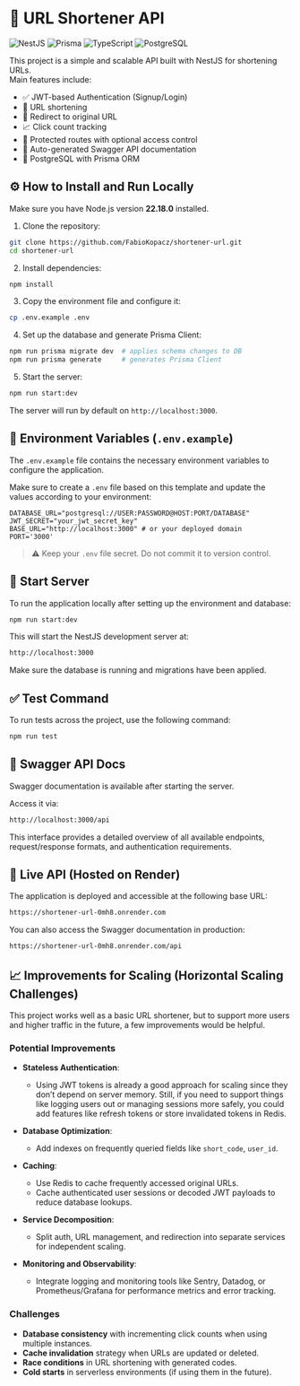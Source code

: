 # 🔗 URL Shortener API

![NestJS](https://img.shields.io/badge/NestJS-E0234E?style=for-the-badge&logo=nestjs&logoColor=white)
![Prisma](https://img.shields.io/badge/Prisma-3982CE?style=for-the-badge&logo=Prisma&logoColor=white)
![TypeScript](https://img.shields.io/badge/TypeScript-3178C6?style=for-the-badge&logo=typescript&logoColor=white)
![PostgreSQL](https://img.shields.io/badge/PostgreSQL-4169E1?style=for-the-badge&logo=postgresql&logoColor=white)

This project is a simple and scalable API built with NestJS for shortening URLs.  
Main features include:

- ✅ JWT-based Authentication (Signup/Login)
- 🔗 URL shortening
- 🔁 Redirect to original URL
- 📈 Click count tracking
- 🔐 Protected routes with optional access control
- 🧾 Auto-generated Swagger API documentation
- 🐘 PostgreSQL with Prisma ORM

## ⚙️ How to Install and Run Locally

Make sure you have Node.js version **22.18.0** installed.

1. Clone the repository:

```bash
git clone https://github.com/FabioKopacz/shortener-url.git
cd shortener-url
```

2. Install dependencies:

```bash
npm install
```

3. Copy the environment file and configure it:

```bash
cp .env.example .env
```

4. Set up the database and generate Prisma Client:

```bash
npm run prisma migrate dev  # applies schema changes to DB
npm run prisma generate     # generates Prisma Client
```

5. Start the server:

```bash
npm run start:dev
```

The server will run by default on `http://localhost:3000`.

## 📁 Environment Variables (`.env.example`)

The `.env.example` file contains the necessary environment variables to configure the application.

Make sure to create a `.env` file based on this template and update the values according to your environment:

```env
DATABASE_URL="postgresql://USER:PASSWORD@HOST:PORT/DATABASE"
JWT_SECRET="your_jwt_secret_key"
BASE_URL="http://localhost:3000" # or your deployed domain
PORT='3000'
```

> ⚠️ Keep your `.env` file secret. Do not commit it to version control.

## 🚀 Start Server

To run the application locally after setting up the environment and database:

```bash
npm run start:dev
```

This will start the NestJS development server at:

```bash
http://localhost:3000
```

Make sure the database is running and migrations have been applied.

## ✅ Test Command

To run tests across the project, use the following command:

```bash
npm run test
```

## 📘 Swagger API Docs

Swagger documentation is available after starting the server.

Access it via:

```bash
http://localhost:3000/api
```

This interface provides a detailed overview of all available endpoints, request/response formats, and authentication requirements.

## 🚀 Live API (Hosted on Render)

The application is deployed and accessible at the following base URL:

```bash
https://shortener-url-0mh8.onrender.com
```

You can also access the Swagger documentation in production:

```bash
https://shortener-url-0mh8.onrender.com/api
```

## 📈 Improvements for Scaling (Horizontal Scaling Challenges)

This project works well as a basic URL shortener, but to support more users and higher traffic in the future, a few improvements would be helpful.

### Potential Improvements

- **Stateless Authentication**:
  - Using JWT tokens is already a good approach for scaling since they don’t depend on server memory. Still, if you need to support things like logging users out or managing sessions more safely, you could add features like refresh tokens or store invalidated tokens in Redis.

- **Database Optimization**:
  - Add indexes on frequently queried fields like `short_code`, `user_id`.

- **Caching**:
  - Use Redis to cache frequently accessed original URLs.
  - Cache authenticated user sessions or decoded JWT payloads to reduce database lookups.

- **Service Decomposition**:
  - Split auth, URL management, and redirection into separate services for independent scaling.

- **Monitoring and Observability**:
  - Integrate logging and monitoring tools like Sentry, Datadog, or Prometheus/Grafana for performance metrics and error tracking.

### Challenges

- **Database consistency** with incrementing click counts when using multiple instances.
- **Cache invalidation** strategy when URLs are updated or deleted.
- **Race conditions** in URL shortening with generated codes.
- **Cold starts** in serverless environments (if using them in the future).
